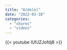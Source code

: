 ```yaml
---
title: "A(dele)"
date: "2022-03-18"
categories:
  - "shares"
  - "videos"
---
```


{{< youtube IUfJZJofdj8 >}}
